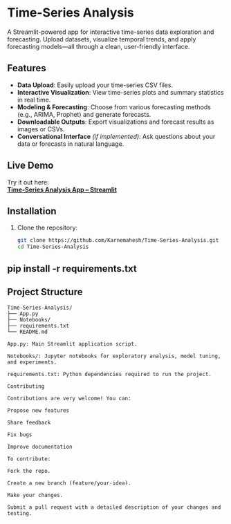 # Time-Series Analysis

A Streamlit-powered app for interactive time-series data exploration and forecasting. Upload datasets, visualize temporal trends, and apply forecasting models—all through a clean, user-friendly interface.

## Features

- **Data Upload**: Easily upload your time-series CSV files.
- **Interactive Visualization**: View time-series plots and summary statistics in real time.
- **Modeling & Forecasting**: Choose from various forecasting methods (e.g., ARIMA, Prophet) and generate forecasts.
- **Downloadable Outputs**: Export visualizations and forecast results as images or CSVs.
- **Conversational Interface** *(if implemented)*: Ask questions about your data or forecasts in natural language.

## Live Demo

Try it out here:  
**[Time-Series Analysis App – Streamlit](https://time-series-analysis-dbv9gdeccbd5fszpqsaryp.streamlit.app/)**

## Installation

1. Clone the repository:
   ```bash
   git clone https://github.com/Karnemahesh/Time-Series-Analysis.git
   cd Time-Series-Analysis
## pip install -r requirements.txt

## Project Structure
```plaintext
Time-Series-Analysis/
├── App.py
├── Notebooks/
├── requirements.txt
└── README.md

App.py: Main Streamlit application script.

Notebooks/: Jupyter notebooks for exploratory analysis, model tuning, and experiments.

requirements.txt: Python dependencies required to run the project.

Contributing

Contributions are very welcome! You can:

Propose new features

Share feedback

Fix bugs

Improve documentation

To contribute:

Fork the repo.

Create a new branch (feature/your-idea).

Make your changes.

Submit a pull request with a detailed description of your changes and testing.
